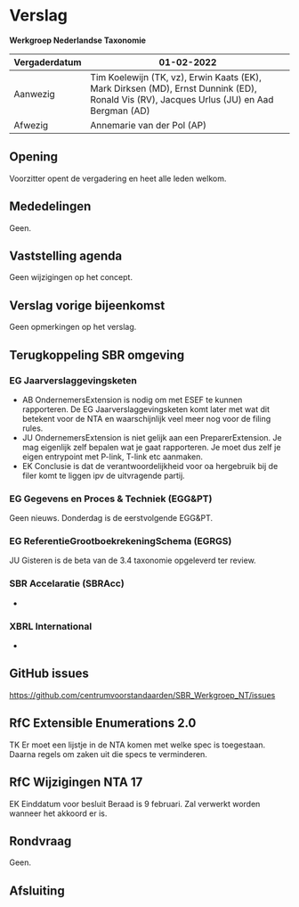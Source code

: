 # Verslag
 **Werkgroep Nederlandse Taxonomie**

| Vergaderdatum | 01-02-2022 |
| --- | --- |
| Aanwezig | Tim Koelewijn (TK, vz), Erwin Kaats (EK), Mark Dirksen (MD), Ernst Dunnink (ED), Ronald Vis (RV), Jacques Urlus (JU) en Aad Bergman (AD) |
| Afwezig | Annemarie van der Pol (AP) |

## Opening
Voorzitter opent de vergadering en heet alle leden welkom.
## Mededelingen
Geen.
## Vaststelling agenda
Geen wijzigingen op het concept.
## Verslag vorige bijeenkomst
Geen opmerkingen op het verslag.
## Terugkoppeling SBR omgeving
### EG Jaarverslaggevingsketen
- AB OndernemersExtension is nodig om met ESEF te kunnen rapporteren. De EG Jaarverslaggevingsketen komt later met wat dit betekent voor de NTA en waarschijnlijk veel meer nog voor de filing rules.
- JU OndernemersExtension is niet gelijk aan een PreparerExtension. Je mag eigenlijk zelf bepalen wat je gaat rapporteren. Je moet dus zelf je eigen entrypoint met P-link, T-link etc aanmaken.
- EK Conclusie is dat de verantwoordelijkheid voor oa hergebruik bij de filer komt te liggen ipv de uitvragende partij.
### EG Gegevens en Proces &amp; Techniek (EGG&amp;PT)
Geen nieuws. Donderdag is de eerstvolgende EGG&PT.
### EG ReferentieGrootboekrekeningSchema (EGRGS)
JU Gisteren is de beta van de 3.4 taxonomie opgeleverd ter review.
### SBR Accelaratie (SBRAcc)
-
### XBRL International
-
## GitHub issues 
https://github.com/centrumvoorstandaarden/SBR_Werkgroep_NT/issues
## RfC Extensible Enumerations 2.0
TK Er moet een lijstje in de NTA komen met welke spec is toegestaan. Daarna regels om zaken uit die specs te verminderen.
## RfC Wijzigingen NTA 17
EK Einddatum voor besluit Beraad is 9 februari. Zal verwerkt worden wanneer het akkoord er is.
## Rondvraag
Geen.
## Afsluiting
